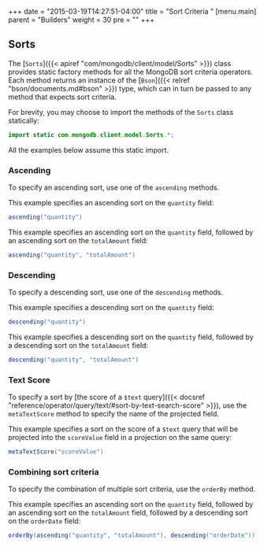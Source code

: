 +++
date = "2015-03-19T14:27:51-04:00"
title = "Sort Criteria  "
[menu.main]
  parent = "Builders"
  weight = 30
  pre = "<i class='fa'></i>"
+++

## Sorts

The [`Sorts`]({{< apiref "com/mongodb/client/model/Sorts" >}}) class provides static factory methods for all the MongoDB sort criteria 
operators.  Each method returns an instance of the [`Bson`]({{< relref "bson/documents.md#bson" >}}) type, which can in turn be passed to
any method that expects sort criteria.

For brevity, you may choose to import the methods of the `Sorts` class statically:

```java
import static com.mongodb.client.model.Sorts.*;
```
  
All the examples below assume this static import.

### Ascending

To specify an ascending sort, use one of the `ascending` methods.

This example specifies an ascending sort on the `quantity` field:

```java
ascending("quantity")
```

This example specifies an ascending sort on the `quantity` field, followed by an ascending sort on the `totalAmount` field:

```java
ascending("quantity", "totalAmount") 
```

### Descending

To specify a descending sort, use one of the `descending` methods.

This example specifies a descending sort on the `quantity` field:

```java
descending("quantity")
```

This example specifies a descending sort on the `quantity` field, followed by a descending sort on the `totalAmount` field:


```java
descending("quantity", "totalAmount") 
```

### Text Score

To specify a sort by [the score of a `$text` query]({{< docsref "reference/operator/query/text/#sort-by-text-search-score" >}}), use the 
`metaTextScore` method to specify the name of the projected field.

This example specifies a sort on the score of a `$text` query that will be projected into the `scoreValue` field in a projection on the 
same query:

```java
metaTextScore("scoreValue")
```

### Combining sort criteria

To specify the combination of multiple sort criteria, use the `orderBy` method.

This example specifies an ascending sort on the `quantity` field, followed by an ascending sort on the `totalAmount` field, followed by a 
descending sort on the `orderDate` field:

```java
orderBy(ascending("quantity", "totalAmount"), descending("orderDate"))
```

